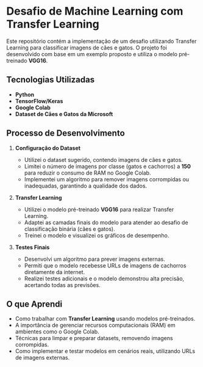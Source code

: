 # Desafio de Machine Learning com Transfer Learning  

Este repositório contém a implementação de um desafio utilizando Transfer Learning para classificar imagens de cães e gatos. O projeto foi desenvolvido com base em um exemplo proposto e utiliza o modelo pré-treinado **VGG16**.  

## Tecnologias Utilizadas  
* **Python**  
* **TensorFlow/Keras**  
* **Google Colab**  
* **Dataset de Cães e Gatos da Microsoft**  

## Processo de Desenvolvimento  

1. **Configuração do Dataset**  
   * Utilizei o dataset sugerido, contendo imagens de cães e gatos.  
   * Limitei o número de imagens por classe (gatos e cachorros) a **150** para reduzir o consumo de RAM no Google Colab.  
   * Implementei um algoritmo para remover imagens corrompidas ou inadequadas, garantindo a qualidade dos dados.  

2. **Transfer Learning**  
   * Utilizei o modelo pré-treinado **VGG16** para realizar Transfer Learning.  
   * Adaptei as camadas finais do modelo para atender ao desafio de classificação binária (cães e gatos).  
   * Treinei o modelo e visualizei os gráficos de desempenho.  

3. **Testes Finais**  
   * Desenvolvi um algoritmo para prever imagens externas.  
   * Permiti que o modelo recebesse URLs de imagens de cachorros diretamente da internet.  
   * Realizei testes adicionais e o modelo demonstrou alta precisão, acertando todas as previsões.  

## O que Aprendi  
* Como trabalhar com **Transfer Learning** usando modelos pré-treinados.  
* A importância de gerenciar recursos computacionais (RAM) em ambientes como o Google Colab.  
* Técnicas para limpar e preparar datasets, removendo imagens corrompidas.  
* Como implementar e testar modelos em cenários reais, utilizando URLs de imagens externas.  

